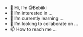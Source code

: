 - 👋 Hi, I’m @Bebiiki
- 👀 I’m interested in ...
- 🌱 I’m currently learning ...
- 💞️ I’m looking to collaborate on ...
- 📫 How to reach me ...

<!---
Bebiiki/Bebiiki is a ✨ special ✨ repository because its `README.md` (this file) appears on your GitHub profile.
You can click the Preview link to take a look at your changes.
--->
